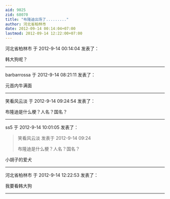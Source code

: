 ```yaml
---
aid: 9025
zid: 68070
title: "布隆迪出场了........."
author: 河北省柏林市
date: 2012-09-14 00:14:04+07:00
lastmod: 2012-09-14 12:22:00+07:00
---
```


河北省柏林市 于 2012-9-14 00:14:04 发表了：

韩大狗呢？

---

barbarrossa 于 2012-9-14 08:21:11 发表了：

元首内牛满面

---

笑看风云淡 于 2012-9-14 09:24:54 发表了：

布隆迪是什么梗？人名？国名？

---

ss5 于 2012-9-14 10:01:05 发表了：

> 笑看风云淡 发表于 2012-9-14 09:24
>
> 布隆迪是什么梗？人名？国名？

小胡子的爱犬

---

河北省柏林市 于 2012-9-14 12:22:53 发表了：

我要看韩大狗

---
